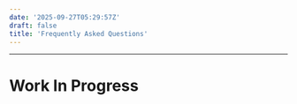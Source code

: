 ```yaml
---
date: '2025-09-27T05:29:57Z'
draft: false
title: 'Frequently Asked Questions'
---
```


---

# Work In Progress